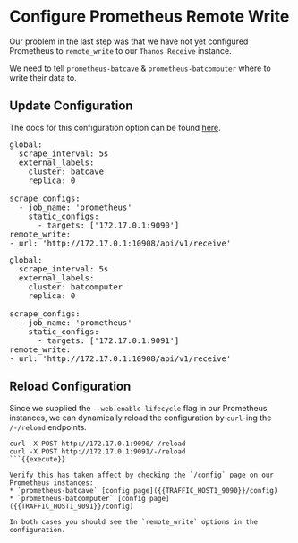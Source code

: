 # Configure Prometheus Remote Write

Our problem in the last step was that we have not yet configured Prometheus to `remote_write` to our `Thanos Receive` instance.

We need to tell `prometheus-batcave` & `prometheus-batcomputer` where to write their data to.

## Update Configuration

The docs for this configuration option can be found [here](https://prometheus.io/docs/prometheus/latest/configuration/configuration/#remote_write).

<pre class="file" data-filename="prometheus-batcave.yaml" data-target="replace">
global:
  scrape_interval: 5s
  external_labels:
    cluster: batcave
    replica: 0

scrape_configs:
  - job_name: 'prometheus'
    static_configs:
      - targets: ['172.17.0.1:9090']
remote_write:
- url: 'http://172.17.0.1:10908/api/v1/receive'
</pre>

<pre class="file" data-filename="prometheus-batcomputer.yaml" data-target="replace">
global:
  scrape_interval: 5s
  external_labels:
    cluster: batcomputer
    replica: 0

scrape_configs:
  - job_name: 'prometheus'
    static_configs:
      - targets: ['172.17.0.1:9091']
remote_write:
- url: 'http://172.17.0.1:10908/api/v1/receive'
</pre>

## Reload Configuration

Since we supplied the `--web.enable-lifecycle` flag in our Prometheus instances, we can dynamically reload the configuration by `curl`-ing the `/-/reload` endpoints.

```
curl -X POST http://172.17.0.1:9090/-/reload
curl -X POST http://172.17.0.1:9091/-/reload
```{{execute}}

Verify this has taken affect by checking the `/config` page on our Prometheus instances:
* `prometheus-batcave` [config page]({{TRAFFIC_HOST1_9090}}/config)
* `prometheus-batcomputer` [config page]({{TRAFFIC_HOST1_9091}}/config)

In both cases you should see the `remote_write` options in the configuration.
